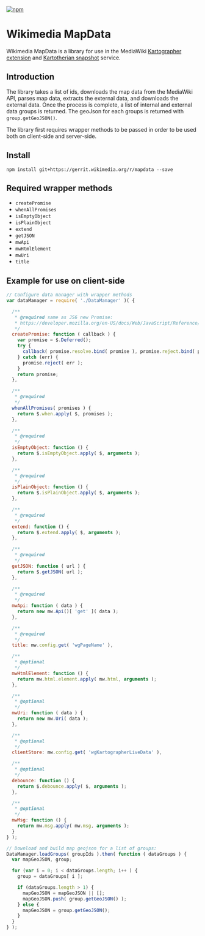 [![npm](https://img.shields.io/npm/v/@wikimedia/mapdata.svg?style=flat)](https://www.npmjs.com/package/@wikimedia/mapdata)

# Wikimedia MapData

Wikimedia MapData is a library for use in the MediaWiki [Kartographer extension](https://www.mediawiki.org/wiki/Extension:Kartographer) and [Kartotherian snapshot](https://github.com/kartotherian/snapshot) service.

## Introduction

The library takes a list of ids, downloads the map data from the MediaWiki API, parses map data, extracts the external data, and downloads the external data. Once the process is complete, a list of internal and external data groups is returned. The geoJson for each groups is returned with `group.getGeoJSON()`.

The library first requires wrapper methods to be passed in order to be used both on client-side and server-side.

## Install

```
npm install git+https://gerrit.wikimedia.org/r/mapdata --save
```

## Required wrapper methods

* `createPromise`
* `whenAllPromises`
* `isEmptyObject`
* `isPlainObject`
* `extend`
* `getJSON`
* `mwApi`
* `mwHtmlElement`
* `mwUri`
* `title`

## Example for use on client-side

```js
// Configure data manager with wrapper methods
var dataManager = require( './DataManager' )( {

  /**
   * @required same as JS6 new Promise:
   * https://developer.mozilla.org/en-US/docs/Web/JavaScript/Reference/Global_Objects/Promise
   */
  createPromise: function ( callback ) {
    var promise = $.Deferred();
    try {
      callback( promise.resolve.bind( promise ), promise.reject.bind( promise ) );
    } catch (err) {
      promise.reject( err );
    }
    return promise;
  },

  /**
   * @required
   */
  whenAllPromises( promises ) {
    return $.when.apply( $, promises );
  },

  /**
   * @required
   */
  isEmptyObject: function () {
    return $.isEmptyObject.apply( $, arguments );
  },

  /**
   * @required
   */
  isPlainObject: function () {
    return $.isPlainObject.apply( $, arguments );
  },

  /**
   * @required
   */
  extend: function () {
    return $.extend.apply( $, arguments );
  },

  /**
   * @required
   */
  getJSON: function ( url ) {
    return $.getJSON( url );
  },

  /**
   * @required
   */
  mwApi: function ( data ) {
    return new mw.Api()[ 'get' ]( data );
  },

  /**
   * @required
   */
  title: mw.config.get( 'wgPageName' ),

  /**
   * @optional
   */
  mwHtmlElement: function () {
    return mw.html.element.apply( mw.html, arguments );
  },

  /**
   * @optional
   */
  mwUri: function ( data ) {
    return new mw.Uri( data );
  },

  /**
   * @optional
   */
  clientStore: mw.config.get( 'wgKartographerLiveData' ),

  /**
   * @optional
   */
  debounce: function () {
    return $.debounce.apply( $, arguments );
  },

  /**
   * @optional
   */
  mwMsg: function () {
    return mw.msg.apply( mw.msg, arguments );
  }
} );

// Download and build map geojson for a list of groups:
DataManager.loadGroups( groupIds ).then( function ( dataGroups ) {
  var mapGeoJSON, group;

  for (var i = 0; i < dataGroups.length; i++ ) {
    group = dataGroups[ i ];

    if (dataGroups.length > 1) {
      mapGeoJSON = mapGeoJSON || [];
      mapGeoJSON.push( group.getGeoJSON() );
    } else {
      mapGeoJSON = group.getGeoJSON();
    }
  }
} );
```
